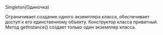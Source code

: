 Singleton(Одиночка)

Ограничивает создание одного экземпляра класса, обеспечивает доступ к его единственному объекту. 
Конструктор класса приватный. Метод getInstance() создает только один экземпляр класса.
